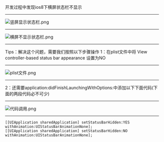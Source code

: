开发过程中发现ios8下横屏状态栏不显示

****

![竖屏显示状态栏.png](http://upload-images.jianshu.io/upload_images/683658-885acfc974603966.png?imageMogr2/auto-orient/strip%7CimageView2/2/w/1240)


****

![横屏不显示状态栏.png](http://upload-images.jianshu.io/upload_images/683658-0f9efa98d75551ef.png?imageMogr2/auto-orient/strip%7CimageView2/2/w/1240)


****

Tips：解决这个问题，需要我们按照以下步骤操作
1：在plist文件中将 View controller-based status bar appearance 设置为NO

****

![plist文件.png](http://upload-images.jianshu.io/upload_images/683658-08640aa43afb2545.png?imageMogr2/auto-orient/strip%7CimageView2/2/w/1240)

****

2：还需要application:didFinishLaunchingWithOptions:中添加以下下面代码(下面的两段代码必不可少)
****

![代码调用.png](http://upload-images.jianshu.io/upload_images/683658-483d2a7c2217e8fd.png?imageMogr2/auto-orient/strip%7CimageView2/2/w/1240)


****

```
[[UIApplication sharedApplication] setStatusBarHidden:YES withAnimation:UIStatusBarAnimationNone];
[[UIApplication sharedApplication] setStatusBarHidden:NO withAnimation:UIStatusBarAnimationNone]; 
```

